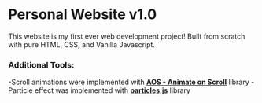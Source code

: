 # Personal Website v1.0
This website is my first ever web development project! Built from scratch with pure HTML, CSS, and Vanilla Javascript.

### Additional Tools:
-Scroll animations were implemented with **[AOS - Animate on Scroll](https://github.com/michalsnik/aos)** library
-Particle effect was implemented with **[particles.js](https://github.com/VincentGarreau/particles.js/particles.js)** library





